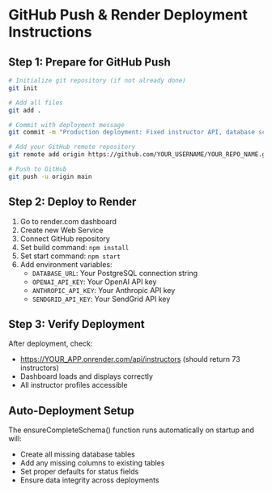 # GitHub Push & Render Deployment Instructions

## Step 1: Prepare for GitHub Push
```bash
# Initialize git repository (if not already done)
git init

# Add all files
git add .

# Commit with deployment message
git commit -m "Production deployment: Fixed instructor API, database schema, and dashboard centering"

# Add your GitHub remote repository
git remote add origin https://github.com/YOUR_USERNAME/YOUR_REPO_NAME.git

# Push to GitHub
git push -u origin main
```

## Step 2: Deploy to Render
1. Go to render.com dashboard
2. Create new Web Service
3. Connect GitHub repository
4. Set build command: `npm install`
5. Set start command: `npm start`
6. Add environment variables:
   - `DATABASE_URL`: Your PostgreSQL connection string
   - `OPENAI_API_KEY`: Your OpenAI API key
   - `ANTHROPIC_API_KEY`: Your Anthropic API key
   - `SENDGRID_API_KEY`: Your SendGrid API key

## Step 3: Verify Deployment
After deployment, check:
- https://YOUR_APP.onrender.com/api/instructors (should return 73 instructors)
- Dashboard loads and displays correctly
- All instructor profiles accessible

## Auto-Deployment Setup
The ensureCompleteSchema() function runs automatically on startup and will:
- Create all missing database tables
- Add any missing columns to existing tables
- Set proper defaults for status fields
- Ensure data integrity across deployments